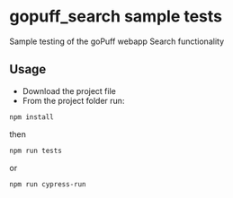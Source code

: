 # gopuff_search sample tests
Sample testing of the goPuff webapp Search functionality


## Usage

* Download the project file
* From the project folder run:

```bash
npm install
```

then 

```bash
npm run tests
```

or

```bash
npm run cypress-run
```

